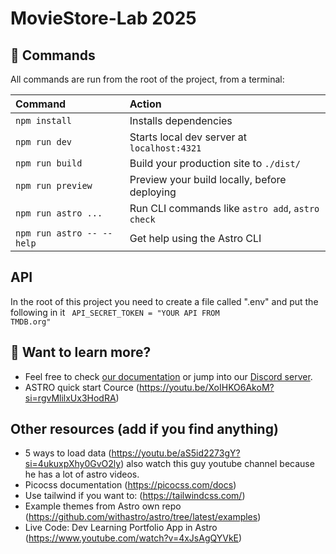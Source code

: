 # MovieStore-Lab 2025

## 🧞 Commands

All commands are run from the root of the project, from a terminal:

| Command                   | Action                                           |
| :------------------------ | :----------------------------------------------- |
| `npm install`             | Installs dependencies                            |
| `npm run dev`             | Starts local dev server at `localhost:4321`      |
| `npm run build`           | Build your production site to `./dist/`          |
| `npm run preview`         | Preview your build locally, before deploying     |
| `npm run astro ...`       | Run CLI commands like `astro add`, `astro check` |
| `npm run astro -- --help` | Get help using the Astro CLI                     |

## API

In the root of this project you need to create a file called ".env" and put the following in it
<code>
API_SECRET_TOKEN = "YOUR API FROM TMDB.org"
</code>

## 👀 Want to learn more?

- Feel free to check [our documentation](https://docs.astro.build) or jump into our [Discord server](https://astro.build/chat).
- ASTRO quick start Cource (https://youtu.be/XoIHKO6AkoM?si=rgvMlilxUx3HodRA)

## Other resources (add if you find anything)

- 5 ways to load data (https://youtu.be/aS5id2273gY?si=4ukuxpXhy0GvO2ly) also watch this guy youtube channel because he has a lot of astro videos.
- Picocss documentation (https://picocss.com/docs)
- Use tailwind if you want to: (https://tailwindcss.com/)
- Example themes from Astro own repo (https://github.com/withastro/astro/tree/latest/examples)
- Live Code: Dev Learning Portfolio App in Astro (https://www.youtube.com/watch?v=4xJsAgQYVkE)
